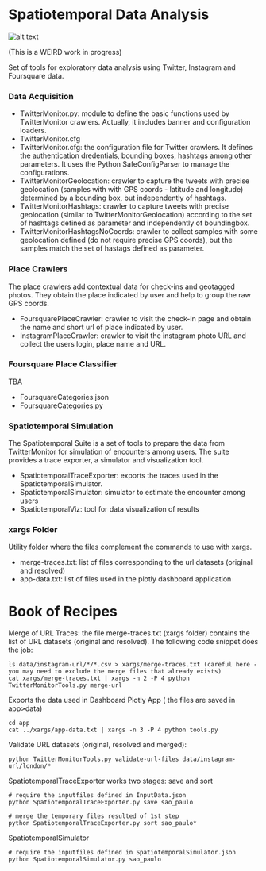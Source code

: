 # Spatiotemporal Data Analysis

![alt text](http://data.whicdn.com/images/69304651/large.gif "Welcome!")

(This is a WEIRD work in progress)

Set of tools for exploratory data analysis using Twitter, Instagram and Foursquare data.

### Data Acquisition
* TwitterMonitor.py: module to define the basic functions used by TwitterMonitor crawlers. Actually, it includes banner and configuration loaders.
* TwitterMonitor.cfg
* TwitterMonitor.cfg: the configuration file for Twitter crawlers. It defines the authentication dredentials, bounding boxes, hashtags among other parameters. It uses the Python SafeConfigParser to manage the configurations.
* TwitterMonitorGeolocation: crawler to capture the tweets with precise geolocation (samples with with GPS coords - latitude and longitude) determined by a bounding box, but independently of hashtags.
* TwitterMonitorHashtags: crawler to capture tweets with precise geolocation (similar to TwitterMonitorGeolocation) according to the set of hashtags defined as parameter and independently of boundingbox.
* TwitterMonitorHashtagsNoCoords: crawler to collect samples with some geolocation defined (do not require precise GPS coords), but the samples match the set of hastags defined as parameter.

### Place Crawlers
The place crawlers add contextual data for check-ins and geotagged photos. They obtain the place indicated by user and help to group the raw GPS coords.
* FoursquarePlaceCrawler: crawler to visit the check-in page and obtain the name and short url of place indicated by user.
* InstagramPlaceCrawler: crawler to visit the instagram photo URL and collect the users login, place name and URL.

### Foursquare Place Classifier
TBA
* FoursquareCategories.json
* FoursquareCategories.py

### Spatiotemporal Simulation
The Spatiotemporal Suite is a set of tools to prepare the data from TwitterMonitor for simulation of encounters among users.
The suite provides a trace exporter, a simulator and visualization tool.
* SpatiotemporalTraceExporter: exports the traces used in the SpatiotemporalSimulator.
* SpatiotemporalSimulator: simulator to estimate the encounter among users
* SpatiotemporalViz: tool for data visualization of results

### xargs Folder
Utility folder where the files complement the commands to use with xargs.
* merge-traces.txt: list of files corresponding to the url datasets (original and resolved)
* app-data.txt: list of files used in the plotly dashboard application

# Book of Recipes
Merge of URL Traces: the file merge-traces.txt (xargs folder) contains the list of URL datasets (original and resolved). The following code snippet does the job:
```
ls data/instagram-url/*/*.csv > xargs/merge-traces.txt (careful here - you may need to exclude the merge files that already exists)
cat xargs/merge-traces.txt | xargs -n 2 -P 4 python TwitterMonitorTools.py merge-url
```


Exports the data used in Dashboard Plotly App ( the files are saved in app>data)
```
cd app
cat ../xargs/app-data.txt | xargs -n 3 -P 4 python tools.py
```


Validate URL datasets (original, resolved and merged):
```
python TwitterMonitorTools.py validate-url-files data/instagram-url/london/*
```

SpatiotemporalTraceExporter works two stages: save and sort
```
# require the inputfiles defined in InputData.json
python SpatiotemporalTraceExporter.py save sao_paulo

# merge the temporary files resulted of 1st step
python SpatiotemporalTraceExporter.py sort sao_paulo*
```

SpatiotemporalSimulator
```
# require the inputfiles defined in SpatiotemporalSimulator.json
python SpatiotemporalSimulator.py sao_paulo
```
